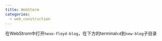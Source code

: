 ```yaml
---
title: WebStorm
categories:
  - web_construction
---
```

在WebStrom中打开`hexo-floyd-blog`，在下方的terminal`cd`到`new-blog`子目录